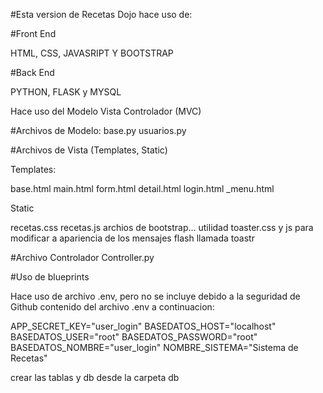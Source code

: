 #Esta version de Recetas Dojo hace uso de:

#Front End

HTML, CSS, JAVASRIPT Y BOOTSTRAP

#Back End

PYTHON, FLASK y MYSQL 

Hace uso del Modelo Vista Controlador (MVC)

#Archivos de Modelo:
base.py
usuarios.py

#Archivos de Vista (Templates, Static)

Templates:

base.html
main.html
form.html
detail.html
login.html
_menu.html

Static

recetas.css
recetas.js
archios de bootstrap...
utilidad toaster.css y js para modificar a apariencia de los mensajes flash llamada toastr


#Archivo Controlador
Controller.py

#Uso de blueprints

Hace uso de archivo .env, pero no se incluye debido a la seguridad de Github
contenido del archivo .env  a continuacion:

APP_SECRET_KEY="user_login"
BASEDATOS_HOST="localhost"
BASEDATOS_USER="root"
BASEDATOS_PASSWORD="root"
BASEDATOS_NOMBRE="user_login"
NOMBRE_SISTEMA="Sistema de Recetas"


crear las tablas y db desde la carpeta db